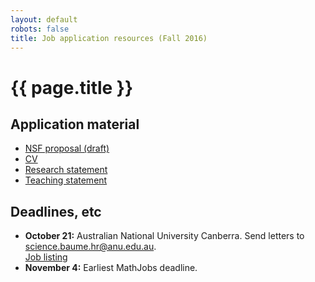 ```yaml
---
layout: default
robots: false
title: Job application resources (Fall 2016)
---
```


# {{ page.title }}

## Application material

* [NSF proposal (draft)](/assets/bapat-nsf2016.pdf)
* [CV](/assets/bapat-cv.pdf)
* [Research statement](/assets/bapat-rs.pdf)
* [Teaching statement](/assets/bapat-ts.pdf)

## Deadlines, etc

* **October 21:** Australian National University Canberra. 
Send letters to [science.baume.hr@anu.edu.au](science.baume.hr@anu.edu.au).  
[Job listing](http://jobs.anu.edu.au/cw/en/job/511070/lecturer-senior-lecturer-or-associate-professor-in-mathematical-science-female-only)
* **November 4:** Earliest MathJobs deadline.

